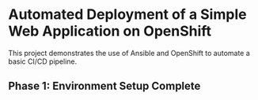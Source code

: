 # Automated Deployment of a Simple Web Application on OpenShift
This project demonstrates the use of Ansible and OpenShift to automate a basic CI/CD pipeline.
## Phase 1: Environment Setup Complete
